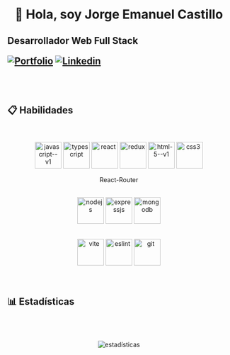 <h1 align=center >
  👋 Hola, soy Jorge Emanuel Castillo   
</h1>

<h2>
  <span>
    Desarrollador Web Full Stack
  </span>
  
  [![Portfolio](https://img.shields.io/badge/-Portafolio-teal?style=flat&logo=appveyor&logoColor=white)](https://portafolio-jec.vercel.app/)
  [![Linkedin](https://img.shields.io/badge/-LinkedIn-blue?style=flat&logo=Linkedin&logoColor=white)](https://www.linkedin.com/in/jcat-dev/)
</h2>
<br />
<br />

<!-- Habilidades -->
<h2>
  📋 Habilidades 
</h2>
<br />
<br />
<div align="center" >
  <img 
    height="60" 
    src="https://img.icons8.com/color/96/javascript--v1.png" alt="javascript--v1"
    alt="javascript"
    title="JavaScript"
  />
  <img 
    height="60" 
    src="https://img.icons8.com/color/96/typescript.png" alt="typescript"
    alt="typescript"
    title="TypeScript"
  />
  <img 
    height="60" 
    src="https://www.vectorlogo.zone/logos/reactjs/reactjs-ar21.svg"
    alt="react"
    title="React"
  />
  <img 
    height="60" 
    src="https://www.vectorlogo.zone/logos/js_redux/js_redux-ar21.svg"
    alt="redux"
    title="Redux"
  /> 
  <img 
    height="60" 
    src="https://img.icons8.com/color/96/html-5--v1.png" alt="html-5--v1"
    alt="html"
    title="HTML"
  />
  <img 
    height="60" 
    src="https://img.icons8.com/fluency/96/css3.png" alt="css3"
    alt="css"
    title="CSS"
  />
  <p height="60">React-Router</p>
  <br/>  
  <img 
    height="60" 
    src="https://www.vectorlogo.zone/logos/nodejs/nodejs-ar21.svg"
    alt="nodejs"
    title="Nodejs"
  />
  <img 
    height="60" 
    src="https://www.vectorlogo.zone/logos/expressjs/expressjs-ar21.svg"
    alt="expressjs"
    title="Expressjs"
  />
  <img 
    height="60" 
    src="https://www.vectorlogo.zone/logos/mongodb/mongodb-ar21.svg"
    alt="mongodb"
    title="MongoDB"
  />  
  <p></p>  
  <br/>    
  <img 
    height="60" 
    src="https://img.icons8.com/fluency/96/vite.png" alt="vite"
    alt="vite"
    title="Vite"
  />
  <img 
    height="60" 
    src="https://img.icons8.com/color/96/eslint.png" alt="eslint"
    alt="eslint"
    title="ESLint"
  />
  <img 
    height="60" 
    src="https://www.vectorlogo.zone/logos/git-scm/git-scm-ar21.svg"
    alt="git"
    title="GIT"
  />
</div>
<br/>
<br/>

<!-- Estadísticas -->
<h2>
  📊 Estadísticas  
</h2>
<br/>
<br/>
<br/>

<div align="center" >
  <img  
    align="center"  
    src="https://github-readme-stats.anuraghazra1.vercel.app/api/top-langs/?username=jcat-dev&theme=dark&hide_border=false&no-bg=true&no-frame=true&langs_count=10" 
    alt="estadísticas"
    title="estadísticas"
  />
</div>
